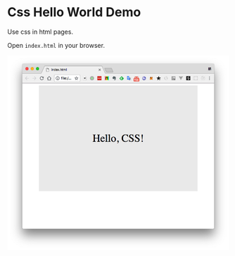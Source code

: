 Css Hello World Demo
====================

Use css in html pages.

Open `index.html` in your browser.

![demo](./images/demo.jpg)